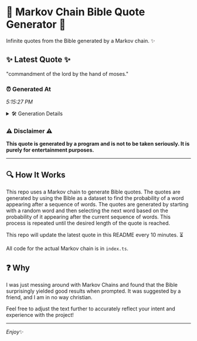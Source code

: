 # 📖 Markov Chain Bible Quote Generator 📖

Infinite quotes from the Bible generated by a Markov chain. ✨

## ✨ Latest Quote ✨
"commandment of the lord by the hand of moses."

### ⏰ Generated At
*5:15:27 PM*

<details>
    <summary>🛠️ Generation Details</summary>
    <p>
        <strong>🌱 Seed:</strong> commandment<br>
        <strong>🔄 Iterations:</strong> 8<br>
        <strong>📜 Context History:</strong><br>[ commandment ]: of<br>[ commandment, of ]: the<br>[ commandment, of, the ]: lord<br>[ commandment, of, the, lord ]: by<br>[ commandment, of, the, lord, by ]: the<br>[ commandment, of, the, lord, by, the ]: hand<br>[ of, the, lord, by, the, hand ]: of<br>[ the, lord, by, the, hand, of ]: moses.<br>
    </p>
</details>

### ⚠️ Disclaimer ⚠️
**This quote is generated by a program and is not to be taken seriously. It is purely for entertainment purposes.**

---

## 🔍 How It Works

This repo uses a Markov chain to generate Bible quotes. The quotes are generated by using the Bible as a dataset to find the probability of a word appearing after a sequence of words. The quotes are generated by starting with a random word and then selecting the next word based on the probability of it appearing after the current sequence of words. This process is repeated until the desired length of the quote is reached.

This repo will update the latest quote in this README every 10 minutes. ⏳

All code for the actual Markov chain is in `index.ts`.

## ❓ Why

I was just messing around with Markov Chains and found that the Bible surprisingly yielded good results when prompted. 
It was suggested by a friend, and I am in no way christian.

Feel free to adjust the text further to accurately reflect your intent and experience with the project!

---

*Enjoy*✨
